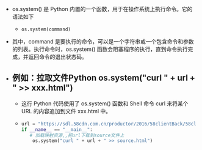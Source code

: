 - os.system() 是 Python 内置的一个函数，用于在操作系统上执行命令。它的语法如下
	- ```
	  os.system(command)
	  ```
- 其中，command 是要执行的命令，可以是一个字符串或一个包含命令和参数的列表。执行命令时，os.system() 函数会阻塞程序的执行，直到命令执行完成，并返回命令的退出状态码。
- ## 例如：拉取文件Python os.system("curl " + url + " >> xxx.html")
	- 这行 Python 代码使用了 os.system() 函数和 Shell 命令 curl 来将某个 URL 的内容追加到文件 xxx.html 中。
	- ```python
	  url = "https://sdl.58cdn.com.cn/productor/2016/58clientBack/58clientBack/MetaX/androidx-source.html"
	  if __name__ == "__main__":
	  	 # 加载映射资源,,把url下载到source文件上
	      os.system("curl " + url + " >> source.html")
	  
	  ```